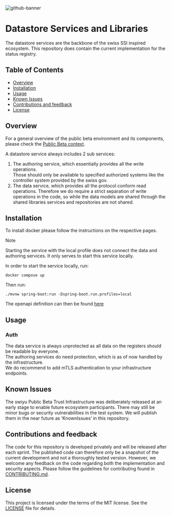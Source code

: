 <!--
SPDX-FileCopyrightText: 2025 Swiss Confederation

SPDX-License-Identifier: MIT
-->

![github-banner](https://github.com/swiyu-admin-ch/swiyu-admin-ch.github.io/blob/main/assets/images/github-banner.jpg)

# Datastore Services and Libraries

The datastore services are the backbone of the swiss SSI inspired ecosystem.
This repository does contain the current implementation for the status registry.

## Table of Contents

- [Overview](#Overview)
- [Installation](#installation)
- [Usage](#usage)
- [Known Issues](#known-issues)
- [Contributions and feedback](#contributions-and-feedback)
- [License](#license)

## Overview

For a general overview of the public beta environment and its components, please check
the [Public Beta context](https://swiyu-admin-ch.github.io/open-source-components/#public-beta).

A datastore service always includes 2 sub services:

1. The authoring service, which essentially provides all the write operations.  
   Those should only be available to specified authorized systems like the controller system provided by the swiss gov.
2. The data service, which provides all the protocol conform read operations.
   Therefore we do require a strict separation of write operations in the code, so while the data models are shared
   through
   the shared libraries services and repositories are not shared.

## Installation

To install docker please follow the instructions on the respective pages.

> [!NOTE]
> Starting the service with the local profile does not connect the data and authoring services. It only serves to start this service locally.

In order to start the service locally, run:

```shell
docker compose up
```

Then run:

```shell
./mvnw spring-boot:run -Dspring-boot.run.profiles=local
```

The openapi definition can then be found [here](http://localhost:8290/swagger-ui.html)

## Usage

### Auth

The data service is always unprotected as all data on the registers should be readable by everyone.  
The authoring services do need protection, which is as of now handled by the infrastructure.  
We do recommend to add mTLS authentication to your infrastructure endpoints.

## Known Issues

The swiyu Public Beta Trust Infrastructure was deliberately released at an early stage to enable future ecosystem participants. There may still be minor bugs or security vulnerabilities in the test system. We will publish them in the near future as ‘KnownIssues’ in this repository.

## Contributions and feedback

The code for this repository is developed privately and will be released after each sprint. The published code can therefore only be a snapshot of the current development and not a thoroughly tested version. However, we welcome any feedback on the code regarding both the implementation and security aspects. Please follow the guidelines for contributing found in [CONTRIBUTING.md](/CONTRIBUTING.md).

## License

This project is licensed under the terms of the MIT license. See the [LICENSE](/LICENSE) file for details.
